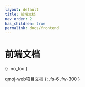 ```yaml
---
layout: default
title: 前端文档
nav_order: 2
has_children: true
permalink: docs/frontend
---
```


# 前端文档

{: .no_toc }

qmoj-web项目文档
{: .fs-6 .fw-300 }